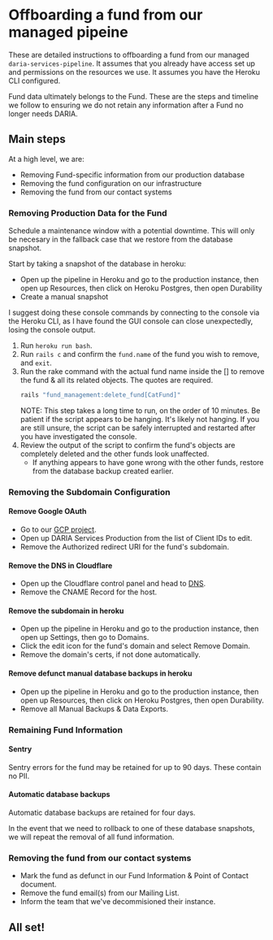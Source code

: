 # Offboarding a fund from our managed pipeine

These are detailed instructions to offboarding a fund from our managed `daria-services-pipeline`. It assumes that you already have access set up and permissions on the resources we use. It assumes you have the Heroku CLI configured.

Fund data ultimately belongs to the Fund. These are the steps and timeline we follow to ensuring we do not retain any information after a Fund no longer needs DARIA.

## Main steps

At a high level, we are:
- Removing Fund-specific information from our production database
- Removing the fund configuration on our infrastructure
- Removing the fund from our contact systems

### Removing Production Data for the Fund

Schedule a maintenance window with a potential downtime. This will only be necesary in the fallback case that we restore from the database snapshot.

Start by taking a snapshot of the database in heroku:
- Open up the pipeline in Heroku and go to the production instance, then open up Resources, then click on Heroku Postgres, then open Durability
- Create a manual snapshot

I suggest doing these console commands by connecting to the console via the Heroku CLI, as I have found the GUI console can close unexpectedly, losing the console output.

1. Run `heroku run bash`.
2. Run `rails c` and confirm the `fund.name` of the fund you wish to remove, and `exit`.
3. Run the rake command with the actual fund name inside the [] to remove the fund & all its related objects. The quotes are required.
   ```bash
   rails "fund_management:delete_fund[CatFund]"
   ```
   NOTE: This step takes a long time to run, on the order of 10 minutes. Be patient if the script appears to be hanging. It's likely not hanging. If you are still unsure, the script can be safely interrupted and restarted after you have investigated the console.
4. Review the output of the script to confirm the fund's objects are completely deleted and the other funds look unaffected.
   - If anything appears to have gone wrong with the other funds, restore from the database backup created earlier.

### Removing the Subdomain Configuration

#### Remove Google OAuth
- Go to our [GCP project](https://console.cloud.google.com/apis/credentials?project=daria-services-multitenant).
- Open up DARIA Services Production from the list of Client IDs to edit.
- Remove the Authorized redirect URI for the fund's subdomain.
#### Remove the DNS in Cloudflare
- Open up the Cloudflare control panel and head to [DNS](https://dash.cloudflare.com/04a3c6a398793e6f59a1dbcadcd9ddc9/dariaservices.com/dns).
- Remove the CNAME Record for the host.
#### Remove the subdomain in heroku
- Open up the pipeline in Heroku and go to the production instance, then open up Settings, then go to Domains.
- Click the edit icon for the fund's domain and select Remove Domain.
- Remove the domain's certs, if not done automatically.
#### Remove defunct manual database backups in heroku
- Open up the pipeline in Heroku and go to the production instance, then open up Resources, then click on Heroku Postgres, then open Durability.
- Remove all Manual Backups & Data Exports.

### Remaining Fund Information

#### Sentry
Sentry errors for the fund may be retained for up to 90 days. These contain no PII.

#### Automatic database backups
Automatic database backups are retained for four days.

In the event that we need to rollback to one of these database snapshots, we will repeat the removal of all fund information.

### Removing the fund from our contact systems

- Mark the fund as defunct in our Fund Information & Point of Contact document.
- Remove the fund email(s) from our Mailing List.
- Inform the team that we've decommisioned their instance.

## All set!
